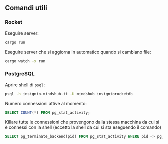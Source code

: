 ## Comandi utili

### Rocket

Eseguire server:
```sh
cargo run
```

Eseguire server che si aggiorna in automatico quando si cambiano file:
```sh
cargo watch -x run
```

### PostgreSQL

Aprire shell di `psql`:
```sh
psql -h insignio.mindshub.it -U mindshub insigniorocketdb
```

Numero connessioni attive al momento:
```sql
SELECT COUNT(*) FROM pg_stat_activity;
```

Killare tutte le connessioni che provengono dalla stessa macchina da cui si è connessi con la shell (eccetto la shell da cui si sta eseguendo il comando)
```sql
SELECT pg_terminate_backend(pid) FROM pg_stat_activity WHERE pid <> pg_backend_pid() AND client_addr IN (SELECT client_addr FROM pg_stat_activity WHERE pid = pg_backend_pid());
```
